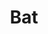 ---
title: "Bat"
title_bn: "বাত গাং"
description: "Bat river starts from Madhunagar & Dapatuli bil and ends at the Singua river."
---